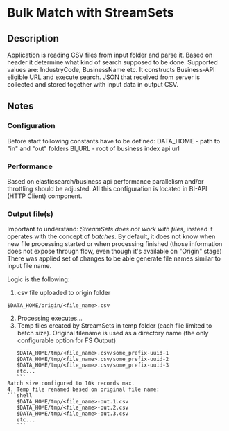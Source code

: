 # Bulk Match with StreamSets

## Description

Application is reading CSV files from input folder and parse it.
Based on header it determine what kind of search supposed to be done.
Supported values are: IndustryCode, BusinessName etc.
It constructs Business-API eligible URL and execute search.
JSON that received from server is collected and stored together with input data in output CSV.

## Notes

### Configuration

Before start following constants have to be defined:
DATA_HOME - path to "in" and "out" folders
BI_URL - root of business index api url

### Performance

Based on elasticsearch/business api performance parallelism and/or throttling should be adjusted.
All this configuration is located in BI-API (HTTP Client) component.

### Output file(s)

Important to understand: *StreamSets does not work with files*, instead it operates with the concept of *batches*.
By default, it does not know when new file processing started or when processing finished (those information does not expose through flow, even though it's available on "Origin" stage)
There was applied set of changes to be able generate file names similar to input file name.

Logic is the following:

1. csv file uploaded to origin folder
```shell
$DATA_HOME/origin/<file_name>.csv
```
2. Processing executes...
3. Temp files created by StreamSets in temp folder (each file limited to batch size).
 Original filename is used as a directory name (the only configurable option for FS Output)
 ```shell
    $DATA_HOME/tmp/<file_name>.csv/some_prefix-uuid-1
    $DATA_HOME/tmp/<file_name>.csv/some_prefix-uuid-2
    $DATA_HOME/tmp/<file_name>.csv/some_prefix-uuid-3
    etc...
    ```
Batch size configured to 10k records max.
4. Temp file renamed based on original file name:
```shell
    $DATA_HOME/tmp/<file_name>-out.1.csv
    $DATA_HOME/tmp/<file_name>-out.2.csv
    $DATA_HOME/tmp/<file_name>-out.3.csv
    etc...
    ```


